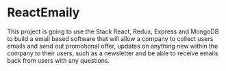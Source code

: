 # ReactEmaily

This project is going to use the Stack React, Redux, Express and MongoDB to build a email based software that will allow a company to collect users emails
and send out promotional offer, updates on anything new within the company to their users, such as a newsletter and be able to 
receive emails back from users with any questions.

